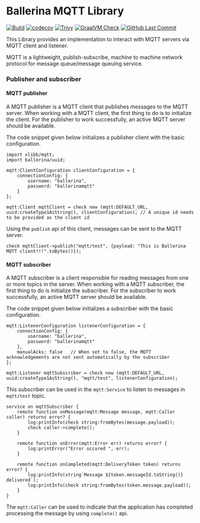 # Ballerina MQTT Library

[![Build](https://github.com/xlibb/module-mqtt/actions/workflows/build-timestamped-master.yml/badge.svg)](https://github.com/xlibb/module-mqtt/actions/workflows/build-timestamped-master.yml)
[![codecov](https://codecov.io/gh/xlibb/module-mqtt/branch/master/graph/badge.svg)](https://codecov.io/gh/xlibb/module-mqtt)
[![Trivy](https://github.com/xlibb/module-mqtt/actions/workflows/trivy-scan.yml/badge.svg)](https://github.com/xlibb/module-mqtt/actions/workflows/trivy-scan.yml)
[![GraalVM Check](https://github.com/xlibb/module-mqtt/actions/workflows/build-with-bal-test-graalvm.yml/badge.svg)](https://github.com/xlibb/module-mqtt/actions/workflows/build-with-bal-test-graalvm.yml)
[![GitHub Last Commit](https://img.shields.io/github/last-commit/xlibb/module-mqtt.svg)](https://github.com/xlibb/module-mqtt/commits/master)

This Library provides an implementation to interact with MQTT servers via MQTT client and listener.

MQTT is a lightweight, publish-subscribe, machine to machine network protocol for message queue/message queuing service.

### Publisher and subscriber
#### MQTT publisher
A MQTT publisher is a MQTT client that publishes messages to the MQTT server. When working with a MQTT client, the first thing to do is to initialize the client.
For the publisher to work successfully, an active MQTT server should be available.

The code snippet given below initializes a publisher client with the basic configuration.
```ballerina
import xlibb/mqtt;
import ballerina/uuid;
 
mqtt:ClientConfiguration clientConfiguration = {
    connectionConfig: {
        username: "ballerina",
        password: "ballerinamqtt"
    }
};

mqtt:Client mqttClient = check new (mqtt:DEFAULT_URL, uuid:createType1AsString(), clientConfiguration); // A unique id needs to be provided as the client id
```
Using the `publish` api of this client, messages can be sent to the MQTT server.
```ballerina
check mqttClient->publish("mqtt/test", {payload: "This is Ballerina MQTT client!!!".toBytes()});
```
#### MQTT subscriber
A MQTT subscriber is a client responsible for reading messages from one or more topics in the server. When working with a MQTT subscriber, the first thing to do is initialize the subscriber.
For the subscriber to work successfully, an active MQTT server should be available.

The code snippet given below initializes a subscriber with the basic configuration.
```ballerina
mqtt:ListenerConfiguration listenerConfiguration = {
    connectionConfig: {
        username: "ballerina",
        password: "ballerinamqtt"
    },
    manualAcks: false   // When set to false, the MQTT acknowledgements are not sent automatically by the subscriber
};

mqtt:Listener mqttSubscriber = check new (mqtt:DEFAULT_URL, uuid:createType1AsString(), "mqtt/test", listenerConfiguration);
```
This subscriber can be used in the `mqtt:Service` to listen to messages in `mqtt/test` topic.
```ballerina
service on mqttSubscriber {
    remote function onMessage(mqtt:Message message, mqtt:Caller caller) returns error? {
        log:printInfo(check string:fromBytes(message.payload));
        check caller->complete();
    }

    remote function onError(mqtt:Error err) returns error? {
        log:printError("Error occured ", err);
    }

    remote function onCompleted(mqtt:DeliveryToken token) returns error? {
        log:printInfo(string`Message ${token.messageId.toString()} delivered`);
        log:printInfo(check string:fromBytes(token.message.payload));
    }
}
```
The `mqtt:Caller` can be used to indicate that the application has completed processing the message by using `complete()` api.
